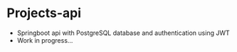 # Projects-api

- Springboot api with PostgreSQL database and authentication using JWT
- Work in progress...
